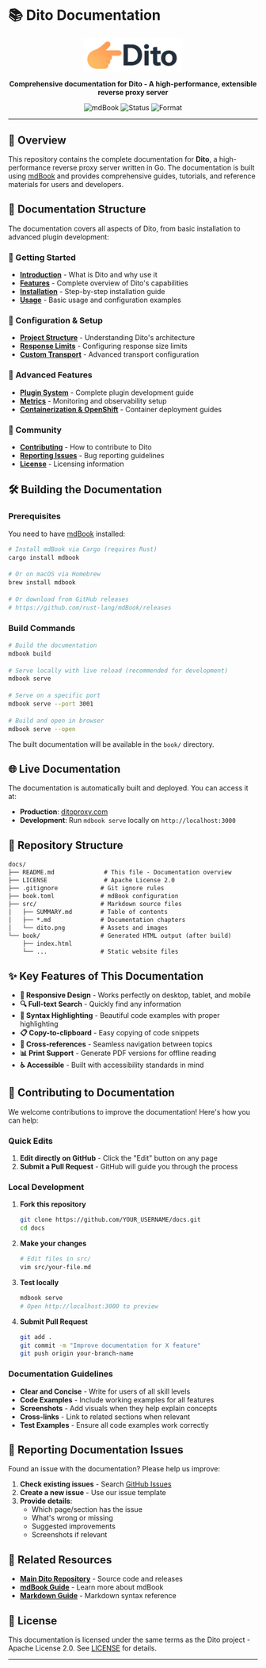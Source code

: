 # 📚 Dito Documentation

<div align="center">
  <img src="src/dito.png" alt="Dito Logo" width="200">
  
  <p><strong>Comprehensive documentation for Dito - A high-performance, extensible reverse proxy server</strong></p>
  
  <p>
    <img src="https://img.shields.io/badge/mdBook-Documentation-orange.svg" alt="mdBook">
    <img src="https://img.shields.io/badge/status-active-green.svg" alt="Status">
    <img src="https://img.shields.io/badge/format-Markdown-blue.svg" alt="Format">
  </p>
</div>

---

## 🌟 Overview

This repository contains the complete documentation for **Dito**, a high-performance reverse proxy server written in Go. The documentation is built using [mdBook](https://rust-lang.github.io/mdBook/) and provides comprehensive guides, tutorials, and reference materials for users and developers.

## 📖 Documentation Structure

The documentation covers all aspects of Dito, from basic installation to advanced plugin development:

### 🚀 Getting Started
- **[Introduction](src/introduction.md)** - What is Dito and why use it
- **[Features](src/features.md)** - Complete overview of Dito's capabilities  
- **[Installation](src/installation.md)** - Step-by-step installation guide
- **[Usage](src/usage.md)** - Basic usage and configuration examples

### 🔧 Configuration & Setup
- **[Project Structure](src/project-structure.md)** - Understanding Dito's architecture
- **[Response Limits](src/response-limits.md)** - Configuring response size limits
- **[Custom Transport](src/custom-transport.md)** - Advanced transport configuration

### 🔌 Advanced Features
- **[Plugin System](src/plugins.md)** - Complete plugin development guide
- **[Metrics](src/metrics.md)** - Monitoring and observability setup
- **[Containerization & OpenShift](src/containerization.md)** - Container deployment guides

### 🤝 Community
- **[Contributing](src/contributing.md)** - How to contribute to Dito
- **[Reporting Issues](src/reporting-issues.md)** - Bug reporting guidelines
- **[License](src/license.md)** - Licensing information

## 🛠️ Building the Documentation

### Prerequisites

You need to have [mdBook](https://rust-lang.github.io/mdBook/) installed:

```bash
# Install mdBook via Cargo (requires Rust)
cargo install mdbook

# Or on macOS via Homebrew
brew install mdbook

# Or download from GitHub releases
# https://github.com/rust-lang/mdBook/releases
```

### Build Commands

```bash
# Build the documentation
mdbook build

# Serve locally with live reload (recommended for development)
mdbook serve

# Serve on a specific port
mdbook serve --port 3001

# Build and open in browser
mdbook serve --open
```

The built documentation will be available in the `book/` directory.

## 🌐 Live Documentation

The documentation is automatically built and deployed. You can access it at:

- **Production**: [ditoproxy.com](https://ditoproxy.com)
- **Development**: Run `mdbook serve` locally on `http://localhost:3000`

## 📁 Repository Structure

```
docs/
├── README.md              # This file - Documentation overview
├── LICENSE                # Apache License 2.0
├── .gitignore            # Git ignore rules
├── book.toml             # mdBook configuration
├── src/                  # Markdown source files
│   ├── SUMMARY.md        # Table of contents
│   ├── *.md              # Documentation chapters
│   └── dito.png          # Assets and images
└── book/                 # Generated HTML output (after build)
    ├── index.html
    └── ...               # Static website files
```

## ✨ Key Features of This Documentation

- **📱 Responsive Design** - Works perfectly on desktop, tablet, and mobile
- **🔍 Full-text Search** - Quickly find any information
- **🎨 Syntax Highlighting** - Beautiful code examples with proper highlighting
- **📋 Copy-to-clipboard** - Easy copying of code snippets
- **🔗 Cross-references** - Seamless navigation between topics
- **📊 Print Support** - Generate PDF versions for offline reading
- **♿ Accessible** - Built with accessibility standards in mind

## 🤝 Contributing to Documentation

We welcome contributions to improve the documentation! Here's how you can help:

### Quick Edits

1. **Edit directly on GitHub** - Click the "Edit" button on any page
2. **Submit a Pull Request** - GitHub will guide you through the process

### Local Development

1. **Fork this repository**
   ```bash
   git clone https://github.com/YOUR_USERNAME/docs.git
   cd docs
   ```

2. **Make your changes**
   ```bash
   # Edit files in src/
   vim src/your-file.md
   ```

3. **Test locally**
   ```bash
   mdbook serve
   # Open http://localhost:3000 to preview
   ```

4. **Submit Pull Request**
   ```bash
   git add .
   git commit -m "Improve documentation for X feature"
   git push origin your-branch-name
   ```

### Documentation Guidelines

- **Clear and Concise** - Write for users of all skill levels
- **Code Examples** - Include working examples for all features
- **Screenshots** - Add visuals when they help explain concepts
- **Cross-links** - Link to related sections when relevant
- **Test Examples** - Ensure all code examples work correctly

## 🐛 Reporting Documentation Issues

Found an issue with the documentation? Please help us improve:

1. **Check existing issues** - Search [GitHub Issues](https://github.com/dito-project/docs/issues)
2. **Create a new issue** - Use our issue template
3. **Provide details**:
   - Which page/section has the issue
   - What's wrong or missing
   - Suggested improvements
   - Screenshots if relevant

## 🔗 Related Resources

- **[Main Dito Repository](https://github.com/dito-project/dito)** - Source code and releases
- **[mdBook Guide](https://rust-lang.github.io/mdBook/)** - Learn more about mdBook
- **[Markdown Guide](https://www.markdownguide.org/)** - Markdown syntax reference

## 📄 License

This documentation is licensed under the same terms as the Dito project - Apache License 2.0. See [LICENSE](book/src/license.md) for details.

---


